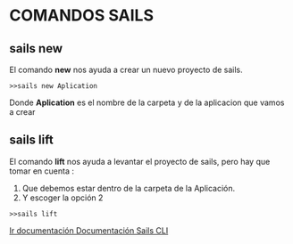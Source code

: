# COMANDOS SAILS
## sails new
El comando **new** nos ayuda a crear un nuevo proyecto de sails.
```
>>sails new Aplication
```
Donde **Aplication** es el nombre de la carpeta y de la aplicacion que vamos a crear

## sails lift
El comando **lift** nos ayuda a levantar el proyecto de sails, pero hay que tomar en cuenta :
1. Que debemos estar dentro de la carpeta de la Aplicación.
2. Y escoger la opción 2 
```
>>sails lift
```

[Ir documentación Documentación Sails CLI](http://sailsjs.com/documentation/reference/command-line-interface)